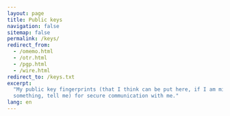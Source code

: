 ```yaml
---
layout: page
title: Public keys
navigation: false
sitemap: false
permalink: /keys/
redirect_from:
  - /omemo.html
  - /otr.html
  - /pgp.html
  - /wire.html
redirect_to: /keys.txt
excerpt:
  "My public key fingerprints (that I think can be put here, if I am missing
  something, tell me) for secure communication with me."
lang: en
---
```

